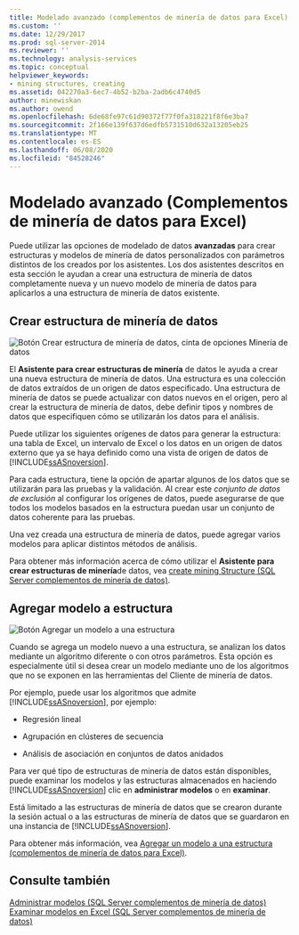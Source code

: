 ```yaml
---
title: Modelado avanzado (complementos de minería de datos para Excel) | Microsoft Docs
ms.custom: ''
ms.date: 12/29/2017
ms.prod: sql-server-2014
ms.reviewer: ''
ms.technology: analysis-services
ms.topic: conceptual
helpviewer_keywords:
- mining structures, creating
ms.assetid: 042270a3-6ec7-4b52-b2ba-2adb6c4740d5
author: minewiskan
ms.author: owend
ms.openlocfilehash: 6de68fe97c61d90372f77f0fa318221f8f6e3ba7
ms.sourcegitcommit: 2f166e139f637d6edfb5731510d632a13205eb25
ms.translationtype: MT
ms.contentlocale: es-ES
ms.lasthandoff: 06/08/2020
ms.locfileid: "84528246"
---
```

# <a name="advanced-modeling-data-mining-add-ins-for-excel"></a>Modelado avanzado (Complementos de minería de datos para Excel)
  Puede utilizar las opciones de modelado de datos **avanzadas** para crear estructuras y modelos de minería de datos personalizados con parámetros distintos de los creados por los asistentes. Los dos asistentes descritos en esta sección le ayudan a crear una estructura de minería de datos completamente nueva y un nuevo modelo de minería de datos para aplicarlos a una estructura de minería de datos existente.  
  
## <a name="create-mining-structure"></a>Crear estructura de minería de datos  
 ![Botón Crear estructura de minería de datos, cinta de opciones Minería de datos](media/dmc-createstruct.gif "Botón Crear estructura de minería de datos, cinta de opciones Minería de datos")  
  
 El **Asistente para crear estructuras de minería** de datos le ayuda a crear una nueva estructura de minería de datos. Una estructura es una colección de datos extraídos de un origen de datos especificado.  Una estructura de minería de datos se puede actualizar con datos nuevos en el origen, pero al crear la estructura de minería de datos, debe definir tipos y nombres de datos que especifiquen cómo se utilizarán los datos para el análisis.  
  
 Puede utilizar los siguientes orígenes de datos para generar la estructura: una tabla de Excel, un intervalo de Excel o los datos en un origen de datos externo que ya se haya definido como una vista de origen de datos de [!INCLUDE[ssASnoversion](../includes/ssasnoversion-md.md)].  
  
 Para cada estructura, tiene la opción de apartar algunos de los datos que se utilizarán para las pruebas y la validación. Al crear este *conjunto de datos de exclusión* al configurar los orígenes de datos, puede asegurarse de que todos los modelos basados en la estructura puedan usar un conjunto de datos coherente para las pruebas.  
  
 Una vez creada una estructura de minería de datos, puede agregar varios modelos para aplicar distintos métodos de análisis.  
  
 Para obtener más información acerca de cómo utilizar el **Asistente para crear estructuras de minería**de datos, vea [create mining Structure &#40;SQL Server complementos de minería de datos&#41;](create-mining-structure-sql-server-data-mining-add-ins.md).  
  
## <a name="add-model-to-structure"></a>Agregar modelo a estructura  
 ![Botón Agregar un modelo a una estructura](media/dmc-addmodel.gif "Botón Agregar un modelo a una estructura")  
  
 Cuando se agrega un modelo nuevo a una estructura, se analizan los datos mediante un algoritmo diferente o con otros parámetros. Esta opción es especialmente útil si desea crear un modelo mediante uno de los algoritmos que no se exponen en las herramientas del Cliente de minería de datos.  
  
 Por ejemplo, puede usar los algoritmos que admite [!INCLUDE[ssASnoversion](../includes/ssasnoversion-md.md)], por ejemplo:  
  
-   Regresión lineal  
  
-   Agrupación en clústeres de secuencia  
  
-   Análisis de asociación en conjuntos de datos anidados  
  
 Para ver qué tipo de estructuras de minería de datos están disponibles, puede examinar los modelos y las estructuras almacenados en haciendo [!INCLUDE[ssASnoversion](../includes/ssasnoversion-md.md)] clic en **administrar modelos** o en **examinar**.  
  
 Está limitado a las estructuras de minería de datos que se crearon durante la sesión actual o a las estructuras de minería de datos que se guardaron en una instancia de [!INCLUDE[ssASnoversion](../includes/ssasnoversion-md.md)].  
  
 Para obtener más información, vea [Agregar un modelo a una estructura &#40;complementos de minería de datos para Excel&#41;](add-model-to-structure-data-mining-add-ins-for-excel.md).  
  
## <a name="see-also"></a>Consulte también  
 [Administrar modelos &#40;SQL Server complementos de minería de datos&#41;](manage-models-sql-server-data-mining-add-ins.md)   
 [Examinar modelos en Excel &#40;SQL Server complementos de minería de datos&#41;](browsing-models-in-excel-sql-server-data-mining-add-ins.md)  
  
  
